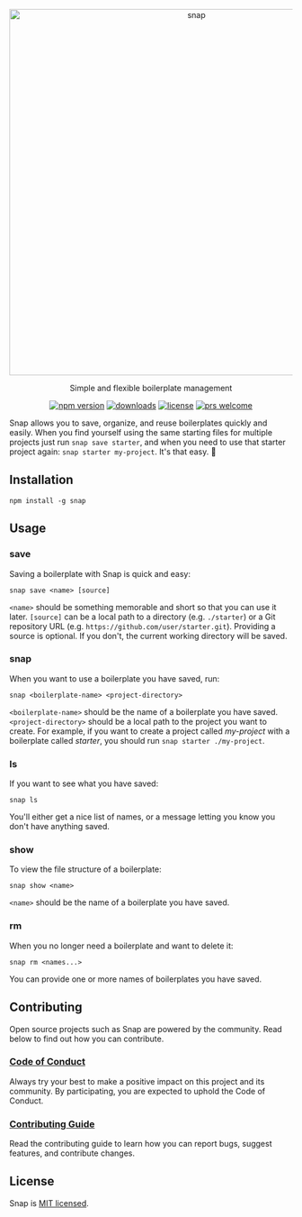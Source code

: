 <p align="center">
  <img alt="snap" src="https://i.imgur.com/fbf8WGE.png" width="650">
</p>

<p align="center">
  Simple and flexible boilerplate management
</p>

<p align="center">
  <a href="https://www.npmjs.com/package/snap"><img alt="npm version" src="https://img.shields.io/npm/v/snap.svg?maxAge=43200&colorB=4c32f2"></a>
  <a href="https://www.npmjs.com/package/snap"><img alt="downloads" src="https://img.shields.io/npm/dm/snap.svg?maxAge=21600&colorB=07c171"></a>
  <a href="https://github.com/jolaleye/snap/blob/master/LICENSE"><img alt="license" src="https://img.shields.io/badge/license-MIT-1f425f.svg"></a>
  <a href="https://github.com/jolaleye/snap/blob/master/CONTRIBUTING.md"><img alt="prs welcome" src="https://img.shields.io/badge/PRs-welcome-ea5267.svg"></a>
</p>

Snap allows you to save, organize, and reuse boilerplates quickly and easily. When you find yourself using the same starting files for multiple projects just run `snap save starter`, and when you need to use that starter project again: `snap starter my-project`. It's that easy. :cake:

## Installation

```
npm install -g snap
```

## Usage

### save

Saving a boilerplate with Snap is quick and easy:

```
snap save <name> [source]
```

`<name>` should be something memorable and short so that you can use it later. `[source]` can be a local path to a directory (e.g. `./starter`) or a Git repository URL (e.g. `https://github.com/user/starter.git`). Providing a source is optional. If you don't, the current working directory will be saved.

### snap

When you want to use a boilerplate you have saved, run:

```
snap <boilerplate-name> <project-directory>
```

`<boilerplate-name>` should be the name of a boilerplate you have saved. `<project-directory>` should be a local path to the project you want to create. For example, if you want to create a project called *my-project* with a boilerplate called *starter*, you should run `snap starter ./my-project`.

### ls

If you want to see what you have saved:

```
snap ls
```

You'll either get a nice list of names, or a message letting you know you don't have anything saved.

### show

To view the file structure of a boilerplate:

```
snap show <name>
```

`<name>` should be the name of a boilerplate you have saved.

### rm

When you no longer need a boilerplate and want to delete it:

```
snap rm <names...>
```

You can provide one or more names of boilerplates you have saved.

## Contributing

Open source projects such as Snap are powered by the community. Read below to find out how you can contribute.

### [Code of Conduct](CODE_OF_CONDUCT.md)

Always try your best to make a positive impact on this project and its community. By participating, you are expected to uphold the Code of Conduct.

### [Contributing Guide](CONTRIBUTING.md)

Read the contributing guide to learn how you can report bugs, suggest features, and contribute changes.

## License

Snap is [MIT licensed](LICENSE).

